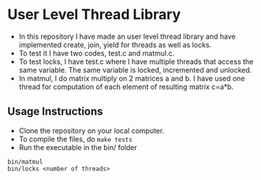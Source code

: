 # User Level Thread Library
- In this repository I have made an user level thread library and have implemented create, join, yield for threads as well as locks.
- To test it I have two codes, test.c and matmul.c.
- To test locks, I have test.c where I have multiple threads that access the same variable. The same variable is locked, incremented and unlocked.
- In matmul, I do matrix multiply on 2 matrices a and b. I have used one thread for computation of each element of resulting matrix c=a*b.

## Usage Instructions
- Clone the repository on your local computer.
- To compile the files, do ```make tests```
- Run the executable in the bin/ folder
```
bin/matmul
bin/locks <number of threads>
```
